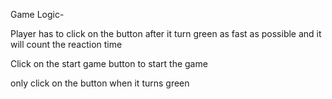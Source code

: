 

Game Logic- 

Player has to click on the button after it turn green as fast as possible and it will count the reaction time 

Click on the start game button to start the game

only click on the button when it turns green